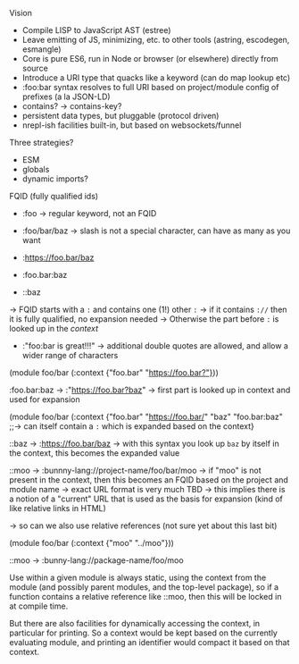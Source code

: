 Vision

- Compile LISP to JavaScript AST (estree)
- Leave emitting of JS, minimizing, etc. to other tools (astring, escodegen, esmangle)
- Core is pure ES6, run in Node or browser (or elsewhere) directly from source
- Introduce a URI type that quacks like a keyword (can do map lookup etc)
- :foo:bar syntax resolves to full URI based on project/module config of prefixes (a la JSON-LD)
- contains? -> contains-key?
- persistent data types, but pluggable (protocol driven)
- nrepl-ish facilities built-in, but based on websockets/funnel


Three strategies?

- ESM
- globals
- dynamic imports?

FQID (fully qualified ids)

- :foo -> regular keyword, not an FQID
- :foo/bar/baz -> slash is not a special character, can have as many as you want

- :https://foo.bar/baz
- :foo.bar:baz
- ::baz

-> FQID starts with a `:` and contains one (1!) other `:`
-> if it contains `://` then it is fully qualified, no expansion needed
-> Otherwise the part before `:` is looked up in the *context*

- :"foo:bar is great!!!"
-> additional double quotes are allowed, and allow a wider range of characters


(module foo/bar
  (:context {"foo.bar" "https://foo.bar?"}))
  
:foo.bar:baz -> :"https://foo.bar?baz"
-> first part is looked up in context and used for expansion
             
(module foo/bar
  (:context {"foo.bar" "https://foo.bar/"
             "baz" "foo.bar:baz" ;;-> can itself contain a `:` which is expanded based on the context}
             
::baz -> :https://foo.bar/baz
-> with this syntax you look up `baz` by itself in the context, this becomes the expanded value

::moo -> :bunnny-lang://project-name/foo/bar/moo
-> if "moo" is not present in the context, then this becomes an FQID based on the project and module name
-> exact URL format is very much TBD
-> this implies there is a notion of a "current" URL that is used as the basis for expansion (kind of like relative links in HTML)


-> so can we also use relative references (not sure yet about this last bit)

(module foo/bar
  (:context {"moo" "../moo"}))
  
::moo -> :bunny-lang://package-name/foo/moo

Use within a given module is always static, using the context from the module
(and possibly parent modules, and the top-level package), so if a function
contains a relative reference like ::moo, then this will be locked in at compile
time.

But there are also facilities for dynamically accessing the context, in
particular for printing. So a context would be kept based on the currently
evaluating module, and printing an identifier would compact it based on that
context.
